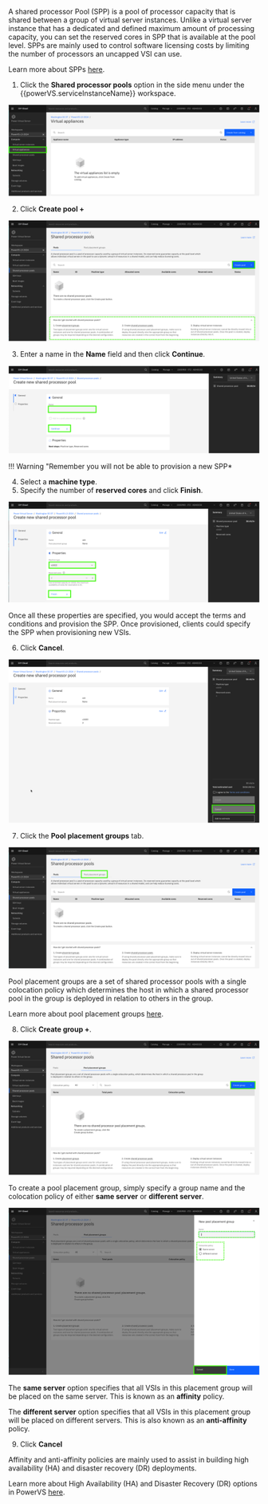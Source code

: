 A shared processor Pool (SPP) is a pool of processor capacity that is shared between a group of virtual server instances. Unlike a virtual server instance that has a dedicated and defined maximum amount of processing capacity, you can set the reserved cores in SPP that is available at the pool level. SPPs are mainly used to control software licensing costs by limiting the number of processors an uncapped VSI can use.

Learn more about SPPs <a href="https://cloud.ibm.com/docs/power-iaas?topic=power-iaas-manage-SPP" target="_blank">here</a>.

1. Click the **Shared processor pools** option in the side menu under the {{powerVS.serviceInstanceName}} workspace.

![](_attachments/SPPMenu.png)


2. Click **Create pool +**

![](_attachments/SPPtable.png)

3. Enter a name in the **Name** field and then click **Continue**.

![](_attachments/SPPProvision1.png)

!!! Warning "Remember you will not be able to provision a new SPP*

4. Select a **machine type**.
5. Specify the number of **reserved cores** and click **Finish**.

![](_attachments/SPPProvision2.png)

Once all these properties are specified, you would accept the terms and conditions and provision the SPP. Once provisioned, clients could specify the SPP when provisioning new VSIs.

6. Click **Cancel**.

![](_attachments/SPPProvision3.png)

7. Click the **Pool placement groups** tab.

![](_attachments/SPPtablePPGtab.png)

Pool placement groups are a set of shared processor pools with a single colocation policy which determines the host in which a shared processor pool in the group is deployed in relation to others in the group.

Learn more about pool placement groups <a href="https://cloud.ibm.com/docs/power-iaas?topic=power-iaas-manage-SPP#configure-SPP-PG" target="_blank">here</a>.

8. Click **Create group +**.

![](_attachments/SPP-PPG.png)

To create a pool placement group, simply specify a group name and the colocation policy of either **same server** or **different server**.

![](_attachments/SPP-PPG-1.png)

The **same server** option specifies that all VSIs in this placement group will be placed on the same server. This is known as an **affinity** policy.

The **different server** option specifies that all VSIs in this placement group will be placed on different servers. This is also known as an **anti-affinity** policy.

9. Click **Cancel**

Affinity and anti-affinity policies are mainly used to assist in building high availability (HA) and disaster recovery (DR) deployments.

Learn more about High Availability (HA) and Disaster Recovery (DR) options in PowerVS <a href="https://cloud.ibm.com/docs/power-iaas?topic=power-iaas-ha-dr" target="_blank">here</a>.
